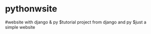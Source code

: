 # pythonwsite
#website with django &amp; py
$tutorial project from django and py
$just a simple website
